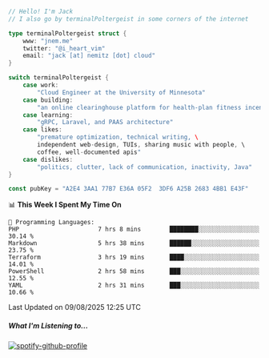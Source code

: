 ```go
// Hello! I'm Jack
// I also go by terminalPoltergeist in some corners of the internet

type terminalPoltergeist struct {
    www: "jnem.me"
    twitter: "@i_heart_vim"
    email: "jack [at] nemitz [dot] cloud"
}

switch terminalPoltergeist {
    case work:
        "Cloud Engineer at the University of Minnesota"
    case building:
        "an online clearinghouse platform for health-plan fitness incentive programs"
    case learning:
        "gRPC, Laravel, and PAAS architecture"
    case likes:
        "premature optimization, technical writing, \
        independent web-design, TUIs, sharing music with people, \
        coffee, well-documented apis"
    case dislikes:
        "politics, clutter, lack of communication, inactivity, Java"
}

const pubKey = "A2E4 3AA1 77B7 E36A 05F2  3DF6 A25B 2683 4BB1 E43F"
```

<!--START_SECTION:waka-->
📊 **This Week I Spent My Time On** 

```text
💬 Programming Languages: 
PHP                      7 hrs 8 mins        ████████░░░░░░░░░░░░░░░░░   30.14 % 
Markdown                 5 hrs 38 mins       ██████░░░░░░░░░░░░░░░░░░░   23.75 % 
Terraform                3 hrs 19 mins       ████░░░░░░░░░░░░░░░░░░░░░   14.01 % 
PowerShell               2 hrs 58 mins       ███░░░░░░░░░░░░░░░░░░░░░░   12.55 % 
YAML                     2 hrs 31 mins       ███░░░░░░░░░░░░░░░░░░░░░░   10.66 % 
```


 Last Updated on 09/08/2025 12:25 UTC
<!--END_SECTION:waka-->

##### What I'm Listening to...

[![spotify-github-profile](https://jnem.me/listening-item?maxAge=2592000)](https://jnem.me/listening)
